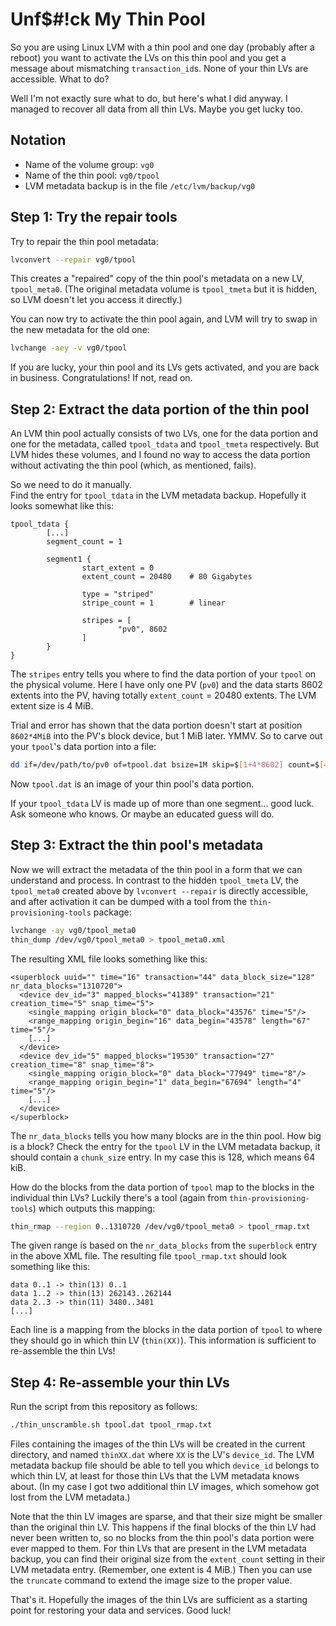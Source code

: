 Unf$#!ck My Thin Pool
=====================

So you are using Linux LVM with a thin pool and one day (probably after a reboot)
you want to activate the LVs on this thin pool and you get a message about
mismatching `transaction_id`s. None of your thin LVs are accessible. What to do?

Well I'm not exactly sure what to do, but here's what I did anyway. I managed to
recover all data from all thin LVs. Maybe you get lucky too.


Notation
--------

* Name of the volume group: `vg0`
* Name of the thin pool: `vg0/tpool`
* LVM metadata backup is in the file `/etc/lvm/backup/vg0`


Step 1: Try the repair tools
----------------------------

Try to repair the thin pool metadata:

```bash
lvconvert --repair vg0/tpool
```

This creates a "repaired" copy of the thin pool's metadata on a new LV,
`tpool_meta0`. (The original metadata volume is `tpool_tmeta` but it is
hidden, so LVM doesn't let you access it directly.)

You can now try to activate the thin pool again, and LVM will try to
swap in the new metadata for the old one:

```bash
lvchange -aey -v vg0/tpool
```

If you are lucky, your thin pool and its LVs gets activated, and you
are back in business. Congratulations! If not, read on.


Step 2: Extract the data portion of the thin pool
-------------------------------------------------

An LVM thin pool actually consists of two LVs, one for the data portion
and one for the metadata, called `tpool_tdata` and `tpool_tmeta` respectively.
But LVM hides these volumes, and I found no way to access the data portion
without activating the thin pool (which, as mentioned, fails).

So we need to do it manually.  
Find the entry for `tpool_tdata` in the LVM metadata backup.
Hopefully it looks somewhat like this:

```
tpool_tdata {
        [...]
        segment_count = 1

        segment1 {
                start_extent = 0
                extent_count = 20480    # 80 Gigabytes

                type = "striped"
                stripe_count = 1        # linear

                stripes = [
                        "pv0", 8602
                ]
        }
}
```

The `stripes` entry tells you where to find the data portion of your `tpool`
on the physical volume. Here I have only one PV (`pv0`) and the data starts
8602 extents into the PV, having totally `extent_count` = 20480 extents.
The LVM extent size is 4 MiB.

Trial and error has shown that the data portion doesn't start at position
`8602*4MiB` into the PV's block device, but 1 MiB later. YMMV. So to carve out
your `tpool`'s data portion into a file:

```bash
dd if=/dev/path/to/pv0 of=tpool.dat bsize=1M skip=$[1+4*8602] count=$[4*20480]
```

Now `tpool.dat` is an image of your thin pool's data portion.

If your `tpool_tdata` LV is made up of more than one segment... good luck.
Ask someone who knows. Or maybe an educated guess will do.


Step 3: Extract the thin pool's metadata
----------------------------------------

Now we will extract the metadata of the thin pool in a form that we can understand and
process. In contrast to the hidden `tpool_tmeta` LV, the `tpool_meta0` created above by
`lvconvert --repair` is directly accessible, and after activation it can be
dumped with a tool from the `thin-provisioning-tools` package:

```bash
lvchange -ay vg0/tpool_meta0
thin_dump /dev/vg0/tpool_meta0 > tpool_meta0.xml
```

The resulting XML file looks something like this:

```
<superblock uuid="" time="16" transaction="44" data_block_size="128" nr_data_blocks="1310720">
  <device dev_id="3" mapped_blocks="41389" transaction="21" creation_time="5" snap_time="5">
    <single_mapping origin_block="0" data_block="43576" time="5"/>
    <range_mapping origin_begin="16" data_begin="43578" length="67" time="5"/>
    [...]
  </device>
  <device dev_id="5" mapped_blocks="19530" transaction="27" creation_time="8" snap_time="8">
    <single_mapping origin_block="0" data_block="77949" time="8"/>
    <range_mapping origin_begin="1" data_begin="67694" length="4" time="5"/>
    [...]
  </device>
</superblock>
```

The `nr_data_blocks` tells you how many blocks are in the thin pool. How big is a block?
Check the entry for the `tpool` LV in the LVM metadata backup, it should contain a
`chunk_size` entry. In my case this is 128, which means 64 kiB.

How do the blocks from the data portion of `tpool` map to the blocks in the individual
thin LVs? Luckily there's a tool (again from `thin-provisioning-tools`) which outputs
this mapping:

```bash
thin_rmap --region 0..1310720 /dev/vg0/tpool_meta0 > tpool_rmap.txt
```

The given range is based on the `nr_data_blocks` from the `superblock` entry in the above XML file.
The resulting file `tpool_rmap.txt` should look something like this:

```
data 0..1 -> thin(13) 0..1
data 1..2 -> thin(13) 262143..262144
data 2..3 -> thin(11) 3480..3481
[...]
```

Each line is a mapping from the blocks in the data portion of `tpool` to where
they should go in which thin LV (`thin(XX)`). This information is sufficient
to re-assemble the thin LVs!


Step 4: Re-assemble your thin LVs
---------------------------------

Run the script from this repository as follows:

```bash
./thin_unscramble.sh tpool.dat tpool_rmap.txt
```

Files containing the images of the thin LVs will be created in the current
directory, and named `thinXX.dat` where `XX` is the LV's `device_id`.
The LVM metadata backup file should be able to tell you which `device_id`
belongs to which thin LV, at least for those thin LVs that the LVM metadata
knows about. (In my case I got two additional thin LV images, which somehow
got lost from the LVM metadata.)

Note that the thin LV images are sparse, and that their size might be smaller
than the original thin LV. This happens if the final blocks of the thin LV
had never been written to, so no blocks from the thin pool's data portion were
ever mapped to them. For thin LVs that are present in the LVM metadata backup,
you can find their original size from the `extent_count` setting in their LVM
metadata entry. (Remember, one extent is 4 MiB.) Then you can use the
`truncate` command to extend the image size to the proper value.

That's it. Hopefully the images of the thin LVs are sufficient as a starting
point for restoring your data and services. Good luck!

